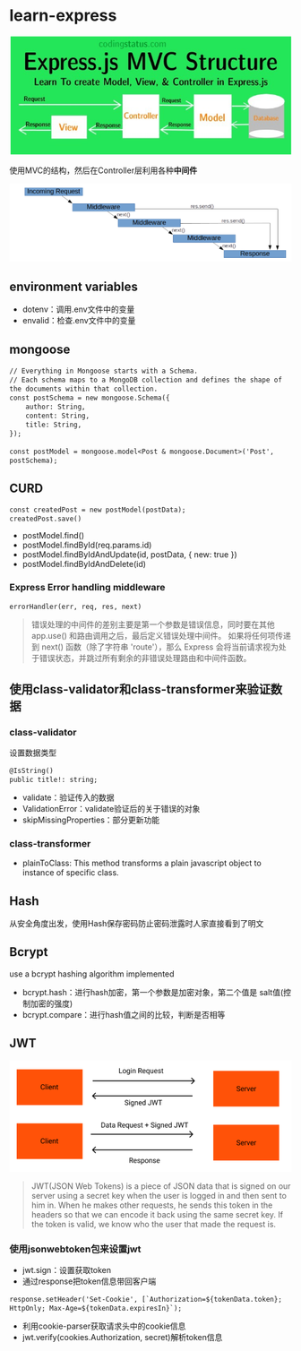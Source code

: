 # learn-express
![](img/mvc.png)  

使用MVC的结构，然后在Controller层利用各种**中间件**  

![](img/middleware.png)
## environment variables
- dotenv：调用.env文件中的变量
- envalid：检查.env文件中的变量

## mongoose
```
// Everything in Mongoose starts with a Schema. 
// Each schema maps to a MongoDB collection and defines the shape of the documents within that collection.
const postSchema = new mongoose.Schema({
    author: String,
    content: String,
    title: String,
});

const postModel = mongoose.model<Post & mongoose.Document>('Post', postSchema);
```
## CURD
```
const createdPost = new postModel(postData);
createdPost.save()
```
- postModel.find()
- postModel.findById(req.params.id)
- postModel.findByIdAndUpdate(id, postData, { new: true })
- postModel.findByIdAndDelete(id)

### Express Error handling middleware
```
errorHandler(err, req, res, next)
```  

> 错误处理的中间件的差别主要是第一个参数是错误信息，同时要在其他 app.use() 和路由调用之后，最后定义错误处理中间件。
> 如果将任何项传递到 next() 函数（除了字符串 'route'），那么 Express 会将当前请求视为处于错误状态，并跳过所有剩余的非错误处理路由和中间件函数。

## 使用class-validator和class-transformer来验证数据
### class-validator
设置数据类型
```
@IsString()
public title!: string;
```
- validate：验证传入的数据
- ValidationError：validate验证后的关于错误的对象
- skipMissingProperties：部分更新功能

### class-transformer
- plainToClass: This method transforms a plain javascript object to instance of specific class.  

## Hash
从安全角度出发，使用Hash保存密码防止密码泄露时人家直接看到了明文

## Bcrypt
use a bcrypt hashing algorithm implemented   

- bcrypt.hash：进行hash加密，第一个参数是加密对象，第二个值是 salt值(控制加密的强度)
- bcrypt.compare：进行hash值之间的比较，判断是否相等

## JWT
![](img/JWT.png)  

> JWT(JSON Web Tokens) is a piece of JSON data that is signed on our server using a secret key when the user is logged in and then sent to him in. When he makes other requests, he sends this token in the headers so that we can encode it back using the same secret key. If the token is valid, we know who the user that made the request is.  

### 使用jsonwebtoken包来设置jwt
- jwt.sign：设置获取token
- 通过response把token信息带回客户端

```
response.setHeader('Set-Cookie', [`Authorization=${tokenData.token}; HttpOnly; Max-Age=${tokenData.expiresIn}`);
```
- 利用cookie-parser获取请求头中的cookie信息
- jwt.verify(cookies.Authorization, secret)解析token信息